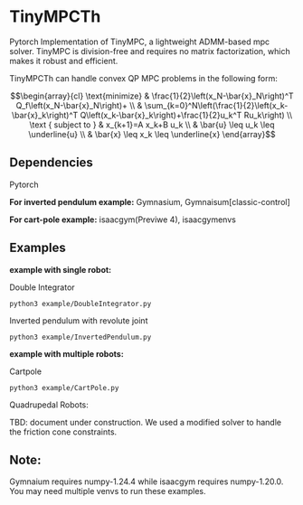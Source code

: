 # TinyMPCTh
Pytorch Implementation of TinyMPC, a lightweight ADMM-based mpc solver. TinyMPC is division-free and requires no matrix factorization, which makes it robust and efficient.

TinyMPCTh can handle convex QP MPC problems in the following form:


```math
\begin{array}{cl}
\text{minimize} & \frac{1}{2}\left(x_N-\bar{x}_N\right)^T Q_f\left(x_N-\bar{x}_N\right)+ \\
& \sum_{k=0}^N\left(\frac{1}{2}\left(x_k-\bar{x}_k\right)^T Q\left(x_k-\bar{x}_k\right)+\frac{1}{2}u_k^T Ru_k\right) \\
\text { subject to } & x_{k+1}=A x_k+B u_k \\
& \bar{u} \leq u_k \leq \underline{u} \\
& \bar{x} \leq x_k \leq \underline{x}
\end{array}
```


## Dependencies

Pytorch

**For inverted pendulum example:** Gymnasium, Gymnaisum[classic-control]

**For cart-pole example:** isaacgym(Previwe 4), isaacgymenvs

## Examples
**example with single robot:** 

Double Integrator
```
python3 example/DoubleIntegrator.py
```

Inverted pendulum with revolute joint
```
python3 example/InvertedPendulum.py
```

**example with multiple robots:** 

Cartpole
```
python3 example/CartPole.py
```

Quadrupedal Robots:

TBD: document under construction. We used a modified solver to handle the friction cone constraints.


## Note:
Gymnaium requires numpy-1.24.4 while isaacgym requires numpy-1.20.0. You may need multiple venvs to run these examples.


